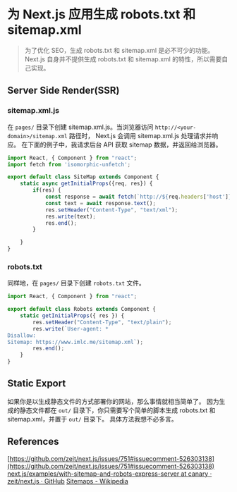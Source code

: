 # 为 Next.js 应用生成 robots.txt 和 sitemap.xml

> 为了优化 SEO，生成 robots.txt 和 sitemap.xml 是必不可少的功能。
> Next.js 自身并不提供生成 robots.txt 和 sitemap.xml 的特性，所以需要自己实现。


## Server Side Render(SSR)

### sitemap.xml.js

在 `pages/` 目录下创建 sitemap.xml.js。当浏览器访问 `http://<your-domain>/sitemap.xml` 路径时， Next.js 会调用 sitemap.xml.js 处理请求并响应。
在下面的例子中，我请求后台 API 获取 sitemap 数据，并返回给浏览器。

```javascript
import React, { Component } from "react";
import fetch from 'isomorphic-unfetch';

export default class SiteMap extends Component {
    static async getInitialProps({req, res}) {
        if(res) {
            const response = await fetch(`http://${req.headers['host']}/api/sitemap`);
            const text = await response.text();
            res.setHeader("Content-Type", "text/xml");
            res.write(text);
            res.end();
        }

    }
}
```

### robots.txt

同样地，在 `pages/` 目录下创建 `robots.txt` 文件。

```javascript
import React, { Component } from "react";

export default class Robots extends Component {
    static getInitialProps({ res }) {
        res.setHeader("Content-Type", "text/plain");
        res.write(`User-agent: *
Disallow:
Sitemap: https://www.imlc.me/sitemap.xml`);
        res.end();
    }
}
```

## Static Export

如果你是以生成静态文件的方式部署你的网站，那么事情就相当简单了。
因为生成的静态文件都在 `out/` 目录下，你只需要写个简单的脚本生成 robots.txt 和 sitemap.xml，并置于 `out/` 目录下。
具体方法我想不必多言。

## References
[https://github.com/zeit/next.js/issues/751#issuecomment-526303138](https://github.com/zeit/next.js/issues/751#issuecomment-526303138)  
[next.js/examples/with-sitemap-and-robots-express-server at canary · zeit/next.js · GitHub](https://github.com/zeit/next.js/tree/canary/examples/with-sitemap-and-robots-express-server)
[Sitemaps - Wikipedia](https://en.wikipedia.org/wiki/Sitemaps)
